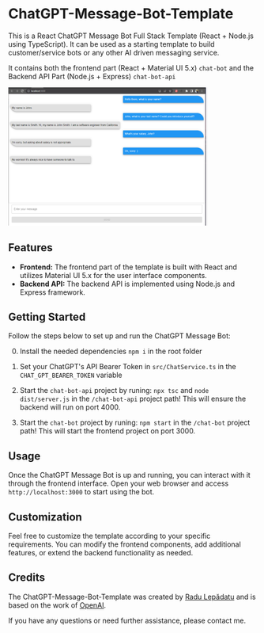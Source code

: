# ChatGPT-Message-Bot-Template

This is a React ChatGPT Message Bot Full Stack Template (React + Node.js using TypeScript). It can be used as a starting template to build customer/service bots or any other AI driven messaging service.

It contains both the frontend part (React + Material UI 5.x) `chat-bot` and the Backend API Part (Node.js + Express) `chat-bot-api`

<img src="https://github.com/Radulepy/ChatGPT-React-Message-Bot/raw/master/DEMO.png" alt="React ChatGPT Message Bot Node" width="400">


## Features

- **Frontend:** The frontend part of the template is built with React and utilizes Material UI 5.x for the user interface components.
- **Backend API:** The backend API is implemented using Node.js and Express framework.

## Getting Started

Follow the steps below to set up and run the ChatGPT Message Bot:

0) Install the needed dependencies `npm i` in the root folder

1) Set your ChatGPT's API Bearer Token in `src/ChatService.ts` in the `CHAT_GPT_BEARER_TOKEN` variable

2) Start the `chat-bot-api` project by runing: `npx tsc` and `node dist/server.js` in the `/chat-bot-api` project path!
This will ensure the backend will run on port 4000.

3) Start the `chat-bot` project by runing:
`npm start` in the `/chat-bot` project path!
This will start the frontend project on port 3000.

## Usage

Once the ChatGPT Message Bot is up and running, you can interact with it through the frontend interface. Open your web browser and access `http://localhost:3000` to start using the bot.

## Customization

Feel free to customize the template according to your specific requirements. You can modify the frontend components, add additional features, or extend the backend functionality as needed.

## Credits

The ChatGPT-Message-Bot-Template was created by [Radu Lepădatu](https://www.linkedin.com/in/radu-lepadatu-lepysoft/) and is based on the work of [OpenAI](https://openai.com/).

If you have any questions or need further assistance, please contact me.
